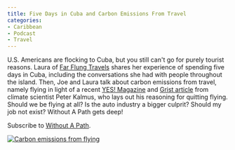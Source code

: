 ```yaml
---
title: Five Days in Cuba and Carbon Emissions From Travel
categories:
- Caribbean
- Podcast
- Travel
---
```


U.S. Americans are flocking to Cuba, but you still can't go for purely tourist reasons. Laura of [Far Flung Travels](http://farflungtravels.com) shares her experience of spending five days in Cuba, including the conversations she had with people throughout the island. Then, Joe and Laura talk about carbon emissions from travel, namely flying in light of a recent [YES! Magazine](http://www.yesmagazine.org/issues/life-after-oil/how-far-can-we-get-without-flying-20160211) and [Grist article](http://grist.org/climate-energy/a-climate-scientist-who-decided-not-to-fly/) from climate scientist Peter Kalmus, who lays out his reasoning for quitting flying. Should we be flying at all? Is the auto industry a bigger culprit? Should my job not exist? Without A Path gets deep!

Subscribe to [Without A Path](https://itunes.apple.com/us/podcast/without-a-path/id1037475413?l=es&mt=2).<!-- more -->

[![Carbon emissions from flying](https://withoutapath.com/wp-content/uploads/2016/03/Carbon-emissions-from-flying-200x300.png)](https://withoutapath.com/wp-content/uploads/2016/03/Carbon-emissions-from-flying.png)
